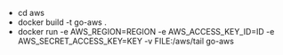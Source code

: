 - cd aws
- docker build -t go-aws .
- docker run -e AWS_REGION=REGION -e AWS_ACCESS_KEY_ID=ID -e AWS_SECRET_ACCESS_KEY=KEY -v FILE:/aws/tail go-aws
